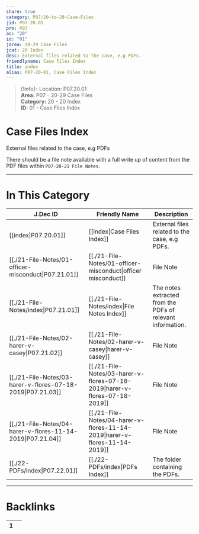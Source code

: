 ```yaml
---  
share: true  
category: P07/20-to-29-Case-Files  
jid: P07.20.01  
pro: P07  
ac: "20"  
id: "01"  
jarea: 20-29 Case Files  
jcat: 20 Index  
desc: External files related to the case, e.g PDFs.  
friendlyname: Case Files Index  
title: index  
alias: P07-20-01, Case Files Index  
---  
```

  
>[!info]- Location: P07.20.01  
>**Area:** P07 - 20-29 Case Files  
>**Category:** 20 - 20 Index  
>**ID:** 01 - Case Files Index  
  
# Case Files Index  
  
External files related to the case, e.g PDFs  
  
There should be a file note available with a full write up of content from the PDF files within `P07-20-21 File Notes`.  
   
  
  
---  
# In This Category  
  
| J.Dec ID                                                                                                  | Friendly Name                                                                                                             | Description                                                |  
| --------------------------------------------------------------------------------------------------------- | ------------------------------------------------------------------------------------------------------------------------- | ---------------------------------------------------------- |  
| [[index\|P07.20.01]]                                      | [[index\|Case Files Index]]                                               | External files related to the case, e.g PDFs.              |  
| [[./21-File-Notes/01-officer-misconduct\|P07.21.01]]        | [[./21-File-Notes/01-officer-misconduct\|officer misconduct]]               | File Note                                                  |  
| [[./21-File-Notes/index\|P07.21.01]]                        | [[./21-File-Notes/index\|File Notes Index]]                                 | The notes extracted from the PDFs of relevant information. |  
| [[./21-File-Notes/02-harer-v-casey\|P07.21.02]]             | [[./21-File-Notes/02-harer-v-casey\|harer-v-casey]]                         | File Note                                                  |  
| [[./21-File-Notes/03-harer-v-flores-07-18-2019\|P07.21.03]] | [[./21-File-Notes/03-harer-v-flores-07-18-2019\|harer-v-flores-07-18-2019]] | File Note                                                  |  
| [[./21-File-Notes/04-harer-v-flores-11-14-2019\|P07.21.04]] | [[./21-File-Notes/04-harer-v-flores-11-14-2019\|harer-v-flores-11-14-2019]] | File Note                                                  |  
| [[./22-PDFs/index\|P07.22.01]]                              | [[./22-PDFs/index\|PDFs Index]]                                             | The folder containing the PDFs.                            |  
  
  
---  
# Backlinks  
<div><table class="dataview table-view-table"><thead class="table-view-thead"><tr class="table-view-tr-header"><th class="table-view-th"><span></span><span class="dataview small-text">1</span></th><th class="table-view-th"><span></span></th></tr></thead><tbody class="table-view-tbody"></tbody></table></div>